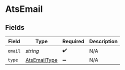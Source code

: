 # AtsEmail


## Fields

| Field                                               | Type                                                | Required                                            | Description                                         |
| --------------------------------------------------- | --------------------------------------------------- | --------------------------------------------------- | --------------------------------------------------- |
| `email`                                             | *string*                                            | :heavy_check_mark:                                  | N/A                                                 |
| `type`                                              | [AtsEmailType](../../models/shared/atsemailtype.md) | :heavy_minus_sign:                                  | N/A                                                 |